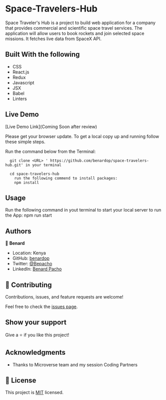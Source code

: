 # Space-Travelers-Hub
Space Traveler's Hub is a project to build web application for a company that provides commercial and scientific space travel services. The application will allow users to book rockets and join selected space missions. It fetches live data from SpaceX API.
## Built With the following

- CSS
- React.js
- Redux
- Javascript
- JSX
- Babel
- Linters

## Live Demo
[Live Demo Link](Coming Soon after review)


Please get your browser update.
To get a local copy up and running follow these simple steps.

Run the command below from the Terminal:

      git clone <URL> ' https://github.com/benardop/space-travelers-hub.git' in your terminal

	  cd space-travelers-hub
        run the following commend to install packages:
        npm install

## Usage
Run the following command in yout terminal to start your local server to run the App:
npm run start

## Authors

👤 **Benard**

- Location: Kenya
- GitHub: [benardop](https://github.com/benardop/)
- Twitter: [@Bepacho](https://twitter.com/Bepacho)
- LinkedIn: [Benard Pacho](https://www.linkedin.com/in/ochieng-benard-8264b815/)

## 🤝 Contributing

Contributions, issues, and feature requests are welcome!

Feel free to check the [issues page](https://github.com/benardop/BookStore/issues).

## Show your support

Give a ⭐ if you like this project!

## Acknowledgments

- Thanks to Microverse team and my session Coding Partners

## 📝 License

This project is [MIT](./MIT.md) licensed.
